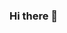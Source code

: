 ### Hi there 👋

<!--
**takeshwari/takeshwari** is a ✨ _special_ ✨ repository because its `README.md` (this file) appears on your GitHub profile.

Here are some ideas to get you started:

- 🔭 I’m currently working on ... #100daysofMLcode
- 🌱 I’m currently learning ...Product Management & Refining my ML skills
- 👯 I’m looking to collaborate on ...AI/ GPT-3
- 🤔 I’m looking for help with ... Innovate in health tech space
- 💬 Ask me about ... AI / Machine Learning - how to get started to code?
- 📫 How to reach me: ... takkamal35@gmail.com
- 😄 Pronouns: ... she/her
- ⚡ Fun fact: ...I'm famous wattpad writer ;) 
-->
